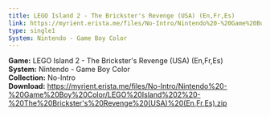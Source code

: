 ```yaml
---
title: LEGO Island 2 - The Brickster's Revenge (USA) (En,Fr,Es)
link: https://myrient.erista.me/files/No-Intro/Nintendo%20-%20Game%20Boy%20Color/LEGO%20Island%202%20-%20The%20Brickster's%20Revenge%20(USA)%20(En,Fr,Es).zip
type: single1
System: Nintendo - Game Boy Color
---
```

<b>Game:</b> LEGO Island 2 - The Brickster's Revenge (USA) (En,Fr,Es)<br>
<b>System:</b> Nintendo - Game Boy Color<br>
<b>Collection:</b> No-Intro<br>
<b>Download:</b> https://myrient.erista.me/files/No-Intro/Nintendo%20-%20Game%20Boy%20Color/LEGO%20Island%202%20-%20The%20Brickster's%20Revenge%20(USA)%20(En,Fr,Es).zip